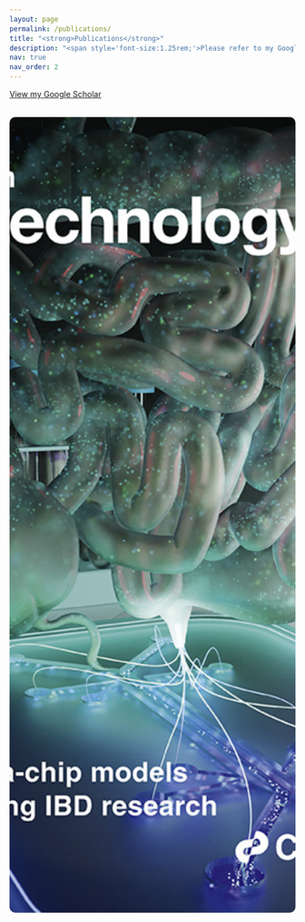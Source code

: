 ```yaml
---
layout: page
permalink: /publications/
title: "<strong>Publications</strong>"
description: "<span style='font-size:1.25rem;'>Please refer to my Google Scholar profile for a comprehensive list of my publications, including journal articles, book chapters, and patents.</span>"
nav: true
nav_order: 2
---
```


<div class="publications-intro">
  <p>
    <a href="https://scholar.google.com/citations?user=yKUOmmUAAAAJ&hl=tr" target="_blank">
      <i class="fa-brands fa-google"></i> View my Google Scholar
    </a>
  </p>
</div>

 <!-- Gallery Section -->
<div class="gallery" style="display: grid; grid-template-columns: repeat(auto-fit, minmax(250px, 1fr)); gap: 1rem; margin-top: 2rem;">
  <img src="/assets/img/cover.jpg" alt="Gallery Image 1" style="width: 100%; height: 1400px; object-fit: cover; border-radius: 10px;">
</div>
